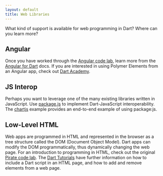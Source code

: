 ```yaml
---
layout: default
title: Web Libraries
---
```


What kind of support is available for web programming in Dart?
Where can you learn more?

## Angular

Once you have worked through the
[Angular code lab](/codelabs/ng2/),
learn more from the
[Angular for Dart](https://angular.io/docs/dart/latest/guide/) docs.
If you are interested in using Polymer Elements from an Angular app,
check out [Dart Academy](https://dart.academy/).

## JS Interop

Perhaps you want to leverage one of the many existing libraries
written in JavaScript.
Use [package.js](https://pub.dartlang.org/packages/js)
to implement Dart-JavaScript interoperability.
The [chartjs](https://github.com/google/chartjs.dart/)
example provides an end-to-end example of using package:js.

<!--
## Polymer

For information on Polymer, see the
[Polymer Dart Developer Guide](https://github.com/dart-lang/polymer-dart/wiki).
For information on using Polymer in the Angular framework, see
[Dart Academy](https://dart.academy/).
-->

## Low-Level HTML

Web apps are programmed in HTML and represented in the browser as
a tree structure called the DOM (Document Object Model).
Dart apps can modify the DOM programmatically, thus dynamically
changing the web page. For an introduction to programming in HTML,
check out the original
[Pirate code lab](/codelabs/darrrt). The
[Dart Tutorials](/tutorials/) have further information on
how to include a Dart script in an HTML page,
and how to add and remove elements from a web page.
